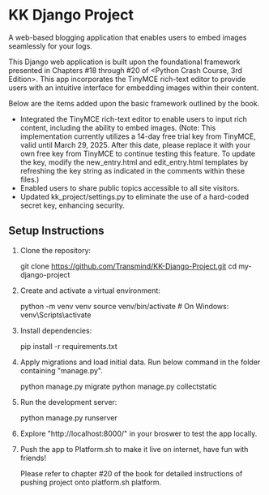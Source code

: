 
# KK Django Project
A web-based blogging application that enables users to embed images seamlessly for your logs.

This Django web application is built upon the foundational framework presented in Chapters #18 through #20 of <Python Crash Course, 3rd Edition>. This app incorporates the TinyMCE rich-text editor to provide users with an intuitive interface for embedding images within their content. 

Below are the items added upon the basic framework outlined by the book.  
* Integrated the TinyMCE rich-text editor to enable users to input rich content, including the ability to embed images.
    (Note: This implementation currently utilizes a 14-day free trial key from TinyMCE, valid until March 29, 2025. After this date, please replace it with your own free key from TinyMCE to continue testing this feature. To update the key, modify the new_entry.html and edit_entry.html templates by refreshing the key string as indicated in the comments within these files.)
* Enabled users to share public topics accessible to all site visitors.  
* Updated kk_project/settings.py to eliminate the use of a hard-coded secret key,  enhancing security.





## Setup Instructions
1. Clone the repository:

   git clone https://github.com/Transmind/KK-Django-Project.git
   cd my-django-project

2. Create and activate a virtual environment:

   python -m venv venv
   source venv/bin/activate  # On Windows: venv\Scripts\activate

3. Install dependencies:

   pip install -r requirements.txt


4. Apply migrations and load initial data. Run below command in the folder containing "manage.py".

   python manage.py migrate
   python manage.py collectstatic

6. Run the development server:

   python manage.py runserver

7. Explore "http://localhost:8000/" in your broswer to test the app locally.

8. Push the app to Platform.sh to make it live on internet, have fun with friends! 
   
   Please refer to chapter #20 of the book for detailed instructions of pushing project onto platform.sh platform. 
